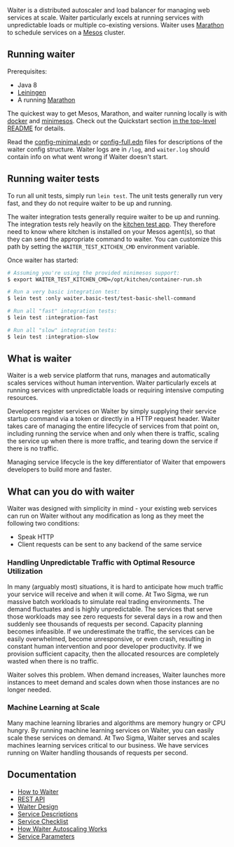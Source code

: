 Waiter is a distributed autoscaler and load balancer for managing web services at scale. Waiter particularly excels at running services with unpredictable loads or multiple co-existing versions. Waiter uses [Marathon](https://mesosphere.github.io/marathon/) to schedule services on a [Mesos](http://mesos.apache.org/) cluster.

## Running waiter

Prerequisites:

* Java 8
* [Leiningen](http://leiningen.org/)
* A running [Marathon](https://mesosphere.github.io/marathon/)

The quickest way to get Mesos, Marathon, and waiter running locally is with [docker](https://www.docker.com/) and [minimesos](https://minimesos.org/). Check out the Quickstart section [in the top-level README](../README.md) for details.

Read the [config-minimal.edn](config-minimal.edn) or [config-full.edn](config-full.edn) files for descriptions of the waiter config structure. Waiter logs are in `/log`, and `waiter.log` should contain info on what went wrong if Waiter doesn't start.

## Running waiter tests

To run all unit tests, simply run `lein test`. The unit tests generally run very fast, and they do not require waiter to be up and running.

The waiter integration tests generally require waiter to be up and running. The integration tests rely heavily on the [kitchen test app](../kitchen). They therefore need to know where kitchen is installed on your Mesos agent(s), so that they can send the appropriate command to waiter. You can customize this path by setting the `WAITER_TEST_KITCHEN_CMD` environment variable.

Once waiter has started:

```bash
# Assuming you're using the provided minimesos support: 
$ export WAITER_TEST_KITCHEN_CMD=/opt/kitchen/container-run.sh

# Run a very basic integration test:
$ lein test :only waiter.basic-test/test-basic-shell-command

# Run all "fast" integration tests:
$ lein test :integration-fast

# Run all "slow" integration tests:
$ lein test :integration-slow
```

## What is waiter

Waiter is a web service platform that runs, manages and automatically scales services without human intervention. Waiter particularly excels at running services with unpredictable loads or requiring intensive computing resources.

Developers register services on Waiter by simply supplying their service startup command via a token or directly in a HTTP request header. Waiter takes care of managing the entire lifecycle of services from that point on, including running the service when and only when there is traffic, scaling the service up when there is more traffic, and tearing down the service if there is no traffic.

Managing service lifecycle is the key differentiator of Waiter that empowers developers to build more and faster.

## What can you do with waiter

Waiter was designed with simplicity in mind - your existing web services can run on Waiter without any modification as long as they meet the following two conditions:

* Speak HTTP
* Client requests can be sent to any backend of the same service

### Handling Unpredictable Traffic with Optimal Resource Utilization

In many (arguably most) situations, it is hard to anticipate how much traffic your service will receive and when it will come. At Two Sigma, we run massive batch workloads to simulate real trading environments. The demand fluctuates and is highly unpredictable. The services that serve those workloads may see zero requests for several days in a row and then suddenly see thousands of requests per second. Capacity planning becomes infeasible. If we underestimate the traffic, the services can be easily overwhelmed, become unresponsive, or even crash, resulting in constant human intervention and poor developer productivity. If we provision sufficient capacity, then the allocated resources are completely wasted when there is no traffic.

Waiter solves this problem. When demand increases, Waiter launches more instances to meet demand and scales down when those instances are no longer needed.

### Machine Learning at Scale

Many machine learning libraries and algorithms are memory hungry or CPU hungry. By running machine learning services on Waiter, you can easily scale these services on demand. At Two Sigma, Waiter serves and scales machines learning services critical to our business. We have services running on Waiter handling thousands of requests per second.

## Documentation

* [How to Waiter](docs/how-to-waiter.md)
* [REST API](docs/rest-api.md)
* [Waiter Design](docs/waiter-design-docs.md)
* [Service Descriptions](docs/service-description.md)
* [Service Checklist](docs/service-checklist.md)
* [How Waiter Autoscaling Works](docs/autoscaling.md)
* [Service Parameters](docs/parameters.md)